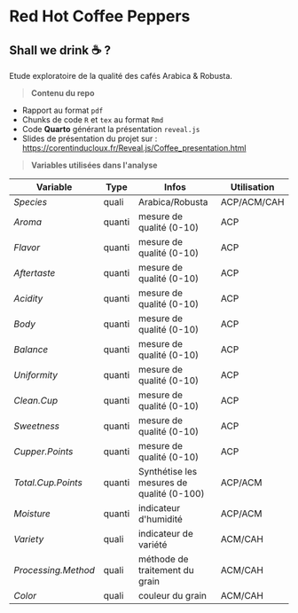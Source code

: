 # Red Hot Coffee Peppers

## Shall we drink :coffee: ?

Etude exploratoire de la qualité des cafés Arabica & Robusta.

> **Contenu du repo**

- Rapport au format `pdf`
- Chunks de code `R` et `tex` au format `Rmd`
- Code **Quarto** générant la présentation `reveal.js`
- Slides de présentation du projet sur : https://corentinducloux.fr/Reveal.js/Coffee_presentation.html

> **Variables utilisées dans l'analyse**

|  Variable           | Type   | Infos                                     | Utilisation |
|---------------------|--------|-------------------------------------------|-------------|
| _Species_           | quali  | Arabica/Robusta                           | ACP/ACM/CAH |
| _Aroma_             | quanti | mesure de qualité (0-10)                  | ACP         |
| _Flavor_            | quanti | mesure de qualité (0-10)                  | ACP         |
| _Aftertaste_        | quanti | mesure de qualité (0-10)                  | ACP         |
| _Acidity_           | quanti | mesure de qualité (0-10)                  | ACP         |
| _Body_              | quanti | mesure de qualité (0-10)                  | ACP         |
| _Balance_           | quanti | mesure de qualité (0-10)                  | ACP         |
| _Uniformity_        | quanti | mesure de qualité (0-10)                  | ACP         |
| _Clean.Cup_         | quanti | mesure de qualité (0-10)                  | ACP         |
| _Sweetness_         | quanti | mesure de qualité (0-10)                  | ACP         |
| _Cupper.Points_     | quanti | mesure de qualité (0-10)                  | ACP         |
| _Total.Cup.Points_  | quanti | Synthétise les mesures de qualité (0-100) | ACP/ACM     |
| _Moisture_          | quanti | indicateur d'humidité                     | ACP/ACM     |
| _Variety_           | quali  | indicateur de variété                     | ACM/CAH     |
| _Processing.Method_ | quali  | méthode de traitement du grain            | ACM/CAH     |
| _Color_             | quali  | couleur du grain                          | ACM/CAH     | 
